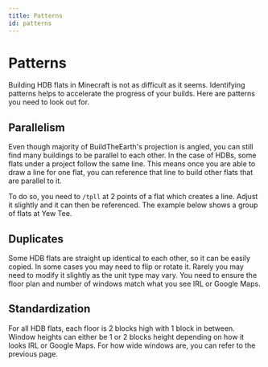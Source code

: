 ```yaml
---
title: Patterns
id: patterns
---
```


# Patterns

Building HDB flats in Minecraft is not as difficult as it seems. Identifying patterns helps to accelerate the progress of your builds. Here are patterns you need to look out for.

## Parallelism

Even though majority of BuildTheEarth's projection is angled, you can still find many buildings to be parallel to each other. In the case of HDBs, some flats under a project follow the same line. This means once you are able to draw a line for one flat, you can reference that line to build other flats that are parallel to it.

To do so, you need to `/tpll` at 2 points of a flat which creates a line. Adjust it slightly and it can then be referenced. The example below shows a group of flats at Yew Tee.

## Duplicates

Some HDB flats are straight up identical to each other, so it can be easily copied. In some cases you may need to flip or rotate it. Rarely you may need to modify it slightly as the unit type may vary. You need to ensure the floor plan and number of windows match what you see IRL or Google Maps.

## Standardization

For all HDB flats, each floor is 2 blocks high with 1 block in between. Window heights can either be 1 or 2 blocks height depending on how it looks IRL or Google Maps. For how wide windows are, you can refer to the previous page.